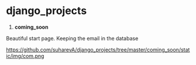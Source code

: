 # django_projects

1. **coming_soon**


Beautiful start page. Keeping the email in the database

https://github.com/suharevA/django_projects/tree/master/coming_soon/static/img/com.png
